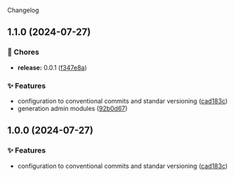 Changelog
## 1.1.0 (2024-07-27)


### 🚚 Chores

* **release:** 0.0.1 ([f347e8a](https://github.com/lumston/lumston-medusa-typescript-angular-vristo-frontend/commit/f347e8a56da6c7dc0569e8a40fdd71fe12848c28))


### ✨ Features

* configuration to conventional commits and standar versioning ([cad183c](https://github.com/lumston/lumston-medusa-typescript-angular-vristo-frontend/commit/cad183c6a36048395e442ad3ab0c9990b6bc4c55))
* generation admin modules ([92b0d67](https://github.com/lumston/lumston-medusa-typescript-angular-vristo-frontend/commit/92b0d6758d5c106096b1bbb6347f67425d10133d))

## 1.0.0 (2024-07-27)


### ✨ Features

* configuration to conventional commits and standar versioning ([cad183c](https://github.com/lumston/lumston-medusa-typescript-angular-vristo-frontend/commit/cad183c6a36048395e442ad3ab0c9990b6bc4c55))
